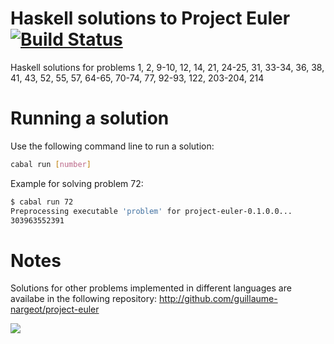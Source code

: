 Haskell solutions to Project Euler [![Build Status](https://travis-ci.org/guillaume-nargeot/project-euler-haskell.png?branch=master)](https://travis-ci.org/guillaume-nargeot/project-euler-haskell)
=====================

Haskell solutions for problems 1, 2, 9-10, 12, 14, 21, 24-25, 31, 33-34, 36, 38, 41, 43, 52, 55, 57, 64-65, 70-74, 77, 92-93, 122, 203-204, 214

# Running a solution

Use the following command line to run a solution:
```bash
cabal run [number]
```

Example for solving problem 72:

```bash
$ cabal run 72
Preprocessing executable 'problem' for project-euler-0.1.0.0...
303963552391
```

# Notes

Solutions for other problems implemented in different languages are availabe in the following repository: http://github.com/guillaume-nargeot/project-euler

<img src="https://projecteuler.net/profile/killy971.png"/>
